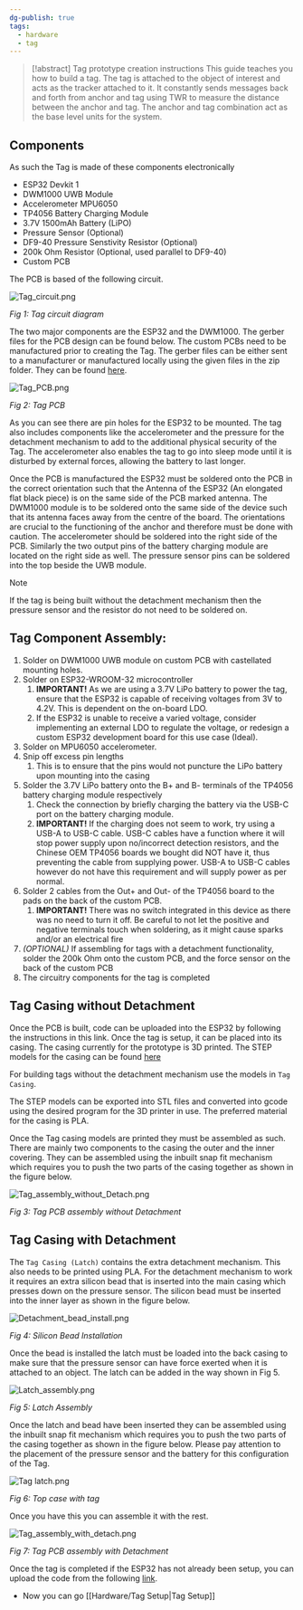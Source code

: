 ```yaml
---
dg-publish: true
tags:
  - hardware
  - tag
---
```

> [!abstract] Tag prototype creation instructions
> This guide teaches you how to build a tag. The tag is attached to the object of interest and acts as the tracker attached to it. It constantly sends messages back and forth from anchor and tag using TWR to measure the distance between the anchor and tag. The anchor and tag combination act as the base level units for the system.

## Components

As such the Tag is made of these components electronically

- ESP32 Devkit 1
- DWM1000 UWB Module
- Accelerometer MPU6050
- TP4056 Battery Charging Module
- 3.7V 1500mAh Battery (LiPO)
- Pressure Sensor (Optional)
- DF9-40 Pressure Senstivity Resistor (Optional)
- 200k Ohm Resistor (Optional, used parallel to DF9-40)
- Custom PCB

The PCB is based of the following circuit.

![Tag_circuit.png](/img/user/Attachments/hardware/Tag_circuit.png)

*Fig 1: Tag circuit diagram*

The two major components are the ESP32 and the DWM1000. The gerber files for the PCB design can be found below. The custom PCBs need to be manufactured prior to creating the Tag. The gerber files can be either sent to a manufacturer or manufactured locally using the given files in the zip folder. They can be found [here](https://github.com/S32-PAMS/PAMS-Hardware/tree/main/PCB).

![Tag_PCB.png](/img/user/Attachments/hardware/Tag_PCB.png)

*Fig 2: Tag PCB*

As you can see there are pin holes for the ESP32 to be mounted. The tag also includes components like the accelerometer and the pressure for the detachment mechanism to add to the additional physical security of the Tag. The accelerometer also enables the tag to go into sleep mode until it is disturbed by external forces, allowing the battery to last longer.

Once the PCB is manufactured the ESP32 must be soldered onto the PCB in the correct orientation such that the Antenna of the ESP32 (An elongated flat black piece) is on the same side of the PCB marked antenna. The DWM1000 module is to be soldered onto the same side of the device such that its antenna faces away from the centre of the board. The orientations are crucial to the functioning of the anchor and therefore must be done with caution. The accelerometer should be soldered into the right side of the PCB. Similarly the two output pins of the battery charging module are located on the right side as well. The pressure sensor pins can be soldered into the top beside the UWB module.

>[!note]
>If the tag is being built without the detachment mechanism then the pressure sensor and the resistor do not need to be soldered on.

## Tag Component Assembly:

1. Solder on DWM1000 UWB module on custom PCB with castellated mounting holes.
2. Solder on ESP32-WROOM-32 microcontroller
	1. **IMPORTANT!** As we are using a 3.7V LiPo battery to power the tag, ensure that the ESP32 is capable of receiving voltages from 3V to 4.2V. This is dependent on the on-board LDO.
	2. If the ESP32 is unable to receive a varied voltage, consider implementing an external LDO to regulate the voltage, or redesign a custom ESP32 development board for this use case (Ideal).
3. Solder on MPU6050 accelerometer.
4. Snip off excess pin lengths
	1. This is to ensure that the pins would not puncture the LiPo battery upon mounting into the casing
5. Solder the 3.7V LiPo battery onto the B+ and B- terminals of the TP4056 battery charging module respectively
	1. Check the connection by briefly charging the battery via the USB-C port on the battery charging module.
	2. **IMPORTANT!** If the charging does not seem to work, try using a USB-A to USB-C cable. USB-C cables have a function where it will stop power supply upon no/incorrect detection resistors, and the Chinese OEM TP4056 boards we bought did NOT have it, thus preventing the cable from supplying power. USB-A to USB-C cables however do not have this requirement and will supply power as per normal.
6. Solder 2 cables from the Out+ and Out- of the TP4056 board to the pads on the back of the custom PCB.
	1. **IMPORTANT!** There was no switch integrated in this device as there was no need to turn it off. Be careful to not let the positive and negative terminals touch when soldering, as it might cause sparks and/or an electrical fire
7. *(OPTIONAL)* If assembling for tags with a detachment functionality, solder the 200k Ohm onto the custom PCB, and the force sensor on the back of the custom PCB
8. The circuitry components for the tag is completed

## Tag Casing without Detachment

Once the PCB is built, code can be uploaded into the ESP32 by following the instructions in this link. Once the tag is setup, it can be placed into its casing. The casing currently for the prototype is 3D printed. The STEP models for the casing can be found [here](https://github.com/S32-PAMS/PAMS-Hardware/tree/main/casing_model)

For building tags without the detachment mechanism use the models in `Tag Casing`.

The STEP models can be exported into STL files and converted into gcode using the desired program for the 3D printer in use. The preferred material for the casing is PLA.

Once the Tag casing models are printed they must be assembled as such. There are mainly two components to the casing the outer and the inner covering. They can be assembled using the inbuilt snap fit mechanism which requires you to push the two parts of the casing together as shown in the figure below.

![Tag_assembly_without_Detach.png](/img/user/Attachments/hardware/Tag_assembly_without_Detach.png)

*Fig 3: Tag PCB assembly without Detachment*

## Tag Casing with Detachment

The `Tag Casing (Latch)` contains the extra detachment mechanism. This also needs to be printed using PLA. For the detachment mechanism to work it requires an extra silicon bead that is inserted into the main casing which presses down on the pressure sensor. The silicon bead must be inserted into the inner layer as shown in the figure below.

![Detachment_bead_install.png](/img/user/Attachments/hardware/Detachment_bead_install.png)

*Fig 4: Silicon Bead Installation*

Once the bead is installed the latch must be loaded into the back casing to make sure that the pressure sensor can have force exerted when it is attached to an object. The latch can be added in the way shown in Fig 5.

![Latch_assembly.png](/img/user/Attachments/hardware/Latch_assembly.png)

*Fig 5: Latch Assembly*

Once the latch and bead have been inserted they can be assembled using the inbuilt snap fit mechanism which requires you to push the two parts of the casing together as shown in the figure below. Please pay attention to the placement of the pressure sensor and the battery for this configuration of the Tag.

![Tag latch.png](/img/user/Attachments/hardware/Tag%20latch.png)

*Fig 6: Top case with tag*

Once you have this you can assemble it with the rest.

![Tag_assembly_with_detach.png](/img/user/Attachments/hardware/Tag_assembly_with_detach.png)

*Fig 7: Tag PCB assembly with Detachment*

Once the tag is completed if the ESP32 has not already been setup, you can upload the code from the following [link](https://github.com/S32-PAMS/PAMS-Hardware/tree/main/tag_code).

- Now you can go [[Hardware/Tag Setup\|Tag Setup]]